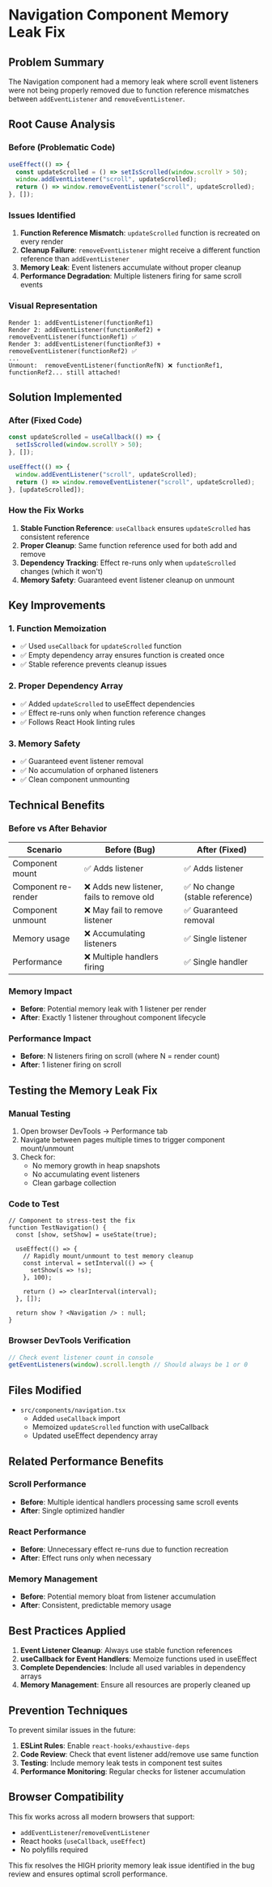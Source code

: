 # Navigation Component Memory Leak Fix

## Problem Summary
The Navigation component had a memory leak where scroll event listeners were not being properly removed due to function reference mismatches between `addEventListener` and `removeEventListener`.

## Root Cause Analysis

### Before (Problematic Code)
```typescript
useEffect(() => {
  const updateScrolled = () => setIsScrolled(window.scrollY > 50);
  window.addEventListener("scroll", updateScrolled);
  return () => window.removeEventListener("scroll", updateScrolled);
}, []);
```

### Issues Identified
1. **Function Reference Mismatch**: `updateScrolled` function is recreated on every render
2. **Cleanup Failure**: `removeEventListener` might receive a different function reference than `addEventListener`
3. **Memory Leak**: Event listeners accumulate without proper cleanup
4. **Performance Degradation**: Multiple listeners firing for same scroll events

### Visual Representation
```
Render 1: addEventListener(functionRef1)
Render 2: addEventListener(functionRef2) + removeEventListener(functionRef1) ✅
Render 3: addEventListener(functionRef3) + removeEventListener(functionRef2) ✅
...
Unmount:  removeEventListener(functionRefN) ❌ functionRef1, functionRef2... still attached!
```

## Solution Implemented

### After (Fixed Code)
```typescript
const updateScrolled = useCallback(() => {
  setIsScrolled(window.scrollY > 50);
}, []);

useEffect(() => {
  window.addEventListener("scroll", updateScrolled);
  return () => window.removeEventListener("scroll", updateScrolled);
}, [updateScrolled]);
```

### How the Fix Works
1. **Stable Function Reference**: `useCallback` ensures `updateScrolled` has consistent reference
2. **Proper Cleanup**: Same function reference used for both add and remove
3. **Dependency Tracking**: Effect re-runs only when `updateScrolled` changes (which it won't)
4. **Memory Safety**: Guaranteed event listener cleanup on unmount

## Key Improvements

### 1. **Function Memoization**
- ✅ Used `useCallback` for `updateScrolled` function
- ✅ Empty dependency array ensures function is created once
- ✅ Stable reference prevents cleanup issues

### 2. **Proper Dependency Array**
- ✅ Added `updateScrolled` to useEffect dependencies
- ✅ Effect re-runs only when function reference changes
- ✅ Follows React Hook linting rules

### 3. **Memory Safety**
- ✅ Guaranteed event listener removal
- ✅ No accumulation of orphaned listeners
- ✅ Clean component unmounting

## Technical Benefits

### Before vs After Behavior

| Scenario | Before (Bug) | After (Fixed) |
|----------|--------------|---------------|
| Component mount | ✅ Adds listener | ✅ Adds listener |
| Component re-render | ❌ Adds new listener, fails to remove old | ✅ No change (stable reference) |
| Component unmount | ❌ May fail to remove listener | ✅ Guaranteed removal |
| Memory usage | ❌ Accumulating listeners | ✅ Single listener |
| Performance | ❌ Multiple handlers firing | ✅ Single handler |

### Memory Impact
- **Before**: Potential memory leak with 1 listener per render
- **After**: Exactly 1 listener throughout component lifecycle

### Performance Impact
- **Before**: N listeners firing on scroll (where N = render count)
- **After**: 1 listener firing on scroll

## Testing the Memory Leak Fix

### Manual Testing
1. Open browser DevTools → Performance tab
2. Navigate between pages multiple times to trigger component mount/unmount
3. Check for:
   - No memory growth in heap snapshots
   - No accumulating event listeners
   - Clean garbage collection

### Code to Test
```tsx
// Component to stress-test the fix
function TestNavigation() {
  const [show, setShow] = useState(true);
  
  useEffect(() => {
    // Rapidly mount/unmount to test memory cleanup
    const interval = setInterval(() => {
      setShow(s => !s);
    }, 100);
    
    return () => clearInterval(interval);
  }, []);
  
  return show ? <Navigation /> : null;
}
```

### Browser DevTools Verification
```javascript
// Check event listener count in console
getEventListeners(window).scroll.length // Should always be 1 or 0
```

## Files Modified

- `src/components/navigation.tsx`
  - Added `useCallback` import
  - Memoized `updateScrolled` function with useCallback
  - Updated useEffect dependency array

## Related Performance Benefits

### Scroll Performance
- **Before**: Multiple identical handlers processing same scroll events
- **After**: Single optimized handler

### React Performance
- **Before**: Unnecessary effect re-runs due to function recreation
- **After**: Effect runs only when necessary

### Memory Management
- **Before**: Potential memory bloat from listener accumulation
- **After**: Consistent, predictable memory usage

## Best Practices Applied

1. **Event Listener Cleanup**: Always use stable function references
2. **useCallback for Event Handlers**: Memoize functions used in useEffect
3. **Complete Dependencies**: Include all used variables in dependency arrays
4. **Memory Management**: Ensure all resources are properly cleaned up

## Prevention Techniques

To prevent similar issues in the future:

1. **ESLint Rules**: Enable `react-hooks/exhaustive-deps`
2. **Code Review**: Check that event listener add/remove use same function
3. **Testing**: Include memory leak tests in component test suites
4. **Performance Monitoring**: Regular checks for listener accumulation

## Browser Compatibility

This fix works across all modern browsers that support:
- `addEventListener`/`removeEventListener`
- React hooks (`useCallback`, `useEffect`)
- No polyfills required

This fix resolves the HIGH priority memory leak issue identified in the bug review and ensures optimal scroll performance.